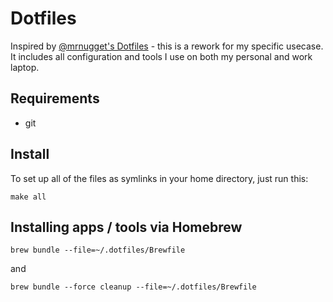 # Dotfiles

Inspired by [@mrnugget's Dotfiles](https://github.com/mrnugget/dotfiles) - this is a rework for my specific usecase. It includes all configuration and tools I use on both my personal and work laptop.

## Requirements

* git

## Install

To set up all of the files as symlinks in your home directory, just run this:

```
make all
```

## Installing apps / tools via Homebrew

```
brew bundle --file=~/.dotfiles/Brewfile
```

and

```
brew bundle --force cleanup --file=~/.dotfiles/Brewfile
```